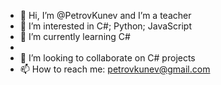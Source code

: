 - 👋 Hi, I’m @PetrovKunev and I’m a teacher
- 👀 I’m interested in C#; Python; JavaScript 
- 🌱 I’m currently learning C#
- 
- 💞️ I’m looking to collaborate on C# projects 
- 📫 How to reach me: petrovkunev@gmail.com

<!---
PetrovKunev/PetrovKunev is a ✨ special ✨ repository because its `README.md` (this file) appears on your GitHub profile.
You can click the Preview link to take a look at your changes.
--->
